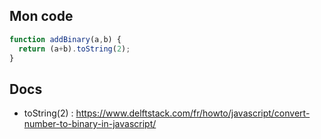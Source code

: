 ## Mon code
```js
function addBinary(a,b) {
  return (a+b).toString(2);
}
```

## Docs
- toString(2) : https://www.delftstack.com/fr/howto/javascript/convert-number-to-binary-in-javascript/
